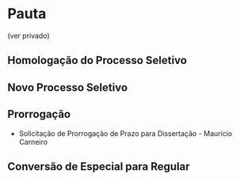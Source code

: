 # Pauta

(ver privado)

## Homologação do Processo Seletivo

## Novo Processo Seletivo

## Prorrogação

- Solicitação de Prorrogação de Prazo para Dissertação - Maurício Carneiro

## Conversão de Especial para Regular

